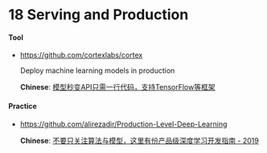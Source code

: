 # 18 Serving and Production

#### Tool

- <https://github.com/cortexlabs/cortex>

    Deploy machine learning models in production

    **Chinese**: [模型秒变API只需一行代码，支持TensorFlow等框架](https://mp.weixin.qq.com/s?__biz=MzA3MzI4MjgzMw==&mid=2650774812&idx=2&sn=bc14f43998f510273ad43fc5cb386923)


#### Practice

- <https://github.com/alirezadir/Production-Level-Deep-Learning>

    **Chinese**: [不要只关注算法与模型，这里有份产品级深度学习开发指南 - 2019](https://mp.weixin.qq.com/s?__biz=MzA3MzI4MjgzMw==&mid=2650774755&idx=1&sn=fb97ae881d7b5d1805b3ba4b40e18acc)